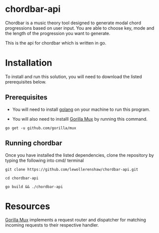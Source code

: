 # chordbar-api
Chordbar is a music theory tool designed to generate modal chord progressions based on user input. You are able to choose key, mode and the length of the progression you want to generate.

This is the api for chordbar which is written in go.

# Installation 
To install and run this solution, you will need to download the listed prerequisites below.

## Prerequisites
- You will need to install [golang](https://golang.org/dl/) on your machine to run this program.

- You will also need to installl [Gorilla Mux](https://github.com/gorilla/mux) by running this command.

```
go get -u github.com/gorilla/mux
```

## Running chordbar
Once you have installed the listed dependencies, clone the repository by typing the following into cmd/ terminal

```
git clone https://github.com/lewollerenshaw/chordbar-api.git

cd chordbar-api

go build && ./chordbar-api
```

# Resources
[Gorilla Mux](https://github.com/gorilla/mux) implements a request router and dispatcher for matching incoming requests to their respective handler.


